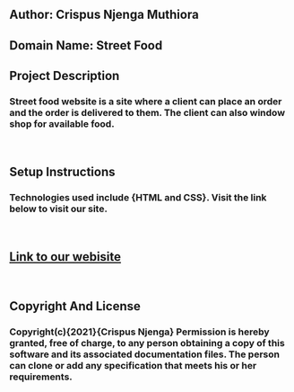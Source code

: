 ## __Author__: Crispus Njenga Muthiora

## Domain Name: Street Food

## Project Description
### Street food website is a site where a client can place an order and the order is delivered to them. The client can also window shop for available food.
<br>

## Setup Instructions 
### Technologies used include {__HTML and CSS__}. Visit the link below to visit our site.
<br>

## [Link to our webisite ](https://engineer237.github.io/Street-Food/)
<br>

## Copyright And License
### Copyright(c){2021}{__Crispus Njenga__} Permission is hereby granted, free of charge, to any person obtaining a copy of this software and its associated documentation files. The person can clone or add any specification that meets his or her requirements.
